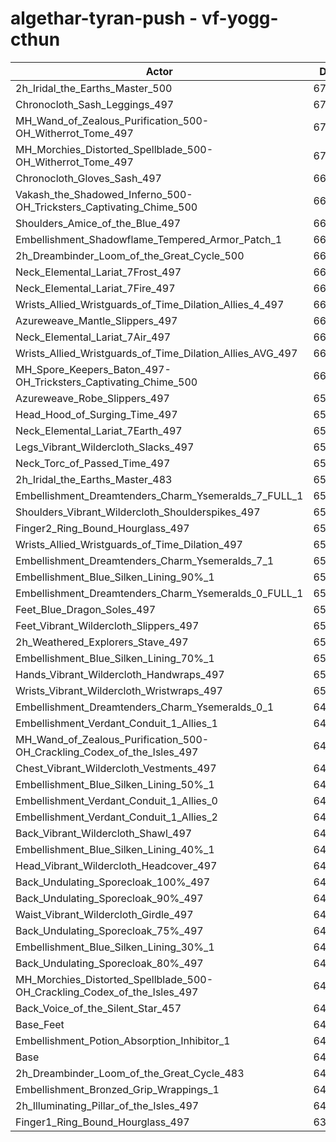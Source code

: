 # algethar-tyran-push - vf-yogg-cthun
| Actor | DPS | Increase |
|---|:---:|:---:|
|2h_Iridal_the_Earths_Master_500|67810|5.26%|
|Chronocloth_Sash_Leggings_497|67641|5.00%|
|MH_Wand_of_Zealous_Purification_500-OH_Witherrot_Tome_497|67388|4.61%|
|MH_Morchies_Distorted_Spellblade_500-OH_Witherrot_Tome_497|67083|4.13%|
|Chronocloth_Gloves_Sash_497|66920|3.88%|
|Vakash_the_Shadowed_Inferno_500-OH_Tricksters_Captivating_Chime_500|66873|3.81%|
|Shoulders_Amice_of_the_Blue_497|66776|3.66%|
|Embellishment_Shadowflame_Tempered_Armor_Patch_1|66637|3.44%|
|2h_Dreambinder_Loom_of_the_Great_Cycle_500|66404|3.08%|
|Neck_Elemental_Lariat_7Frost_497|66328|2.96%|
|Neck_Elemental_Lariat_7Fire_497|66285|2.89%|
|Wrists_Allied_Wristguards_of_Time_Dilation_Allies_4_497|66278|2.88%|
|Azureweave_Mantle_Slippers_497|66152|2.69%|
|Neck_Elemental_Lariat_7Air_497|66151|2.69%|
|Wrists_Allied_Wristguards_of_Time_Dilation_Allies_AVG_497|66075|2.57%|
|MH_Spore_Keepers_Baton_497-OH_Tricksters_Captivating_Chime_500|66047|2.52%|
|Azureweave_Robe_Slippers_497|65959|2.39%|
|Head_Hood_of_Surging_Time_497|65754|2.07%|
|Neck_Elemental_Lariat_7Earth_497|65738|2.04%|
|Legs_Vibrant_Wildercloth_Slacks_497|65671|1.94%|
|Neck_Torc_of_Passed_Time_497|65546|1.75%|
|2h_Iridal_the_Earths_Master_483|65532|1.72%|
|Embellishment_Dreamtenders_Charm_Ysemeralds_7_FULL_1|65464|1.62%|
|Shoulders_Vibrant_Wildercloth_Shoulderspikes_497|65412|1.54%|
|Finger2_Ring_Bound_Hourglass_497|65375|1.48%|
|Wrists_Allied_Wristguards_of_Time_Dilation_497|65349|1.44%|
|Embellishment_Dreamtenders_Charm_Ysemeralds_7_1|65296|1.36%|
|Embellishment_Blue_Silken_Lining_90%_1|65227|1.25%|
|Embellishment_Dreamtenders_Charm_Ysemeralds_0_FULL_1|65208|1.22%|
|Feet_Blue_Dragon_Soles_497|65162|1.15%|
|Feet_Vibrant_Wildercloth_Slippers_497|65162|1.15%|
|2h_Weathered_Explorers_Stave_497|65089|1.04%|
|Embellishment_Blue_Silken_Lining_70%_1|65068|1.00%|
|Hands_Vibrant_Wildercloth_Handwraps_497|65061|0.99%|
|Wrists_Vibrant_Wildercloth_Wristwraps_497|65026|0.94%|
|Embellishment_Dreamtenders_Charm_Ysemeralds_0_1|64999|0.90%|
|Embellishment_Verdant_Conduit_1_Allies_1|64920|0.77%|
|MH_Wand_of_Zealous_Purification_500-OH_Crackling_Codex_of_the_Isles_497|64918|0.77%|
|Chest_Vibrant_Wildercloth_Vestments_497|64885|0.72%|
|Embellishment_Blue_Silken_Lining_50%_1|64884|0.72%|
|Embellishment_Verdant_Conduit_1_Allies_0|64877|0.71%|
|Embellishment_Verdant_Conduit_1_Allies_2|64873|0.70%|
|Back_Vibrant_Wildercloth_Shawl_497|64867|0.69%|
|Embellishment_Blue_Silken_Lining_40%_1|64795|0.58%|
|Head_Vibrant_Wildercloth_Headcover_497|64745|0.50%|
|Back_Undulating_Sporecloak_100%_497|64731|0.48%|
|Back_Undulating_Sporecloak_90%_497|64716|0.46%|
|Waist_Vibrant_Wildercloth_Girdle_497|64707|0.44%|
|Back_Undulating_Sporecloak_75%_497|64689|0.42%|
|Embellishment_Blue_Silken_Lining_30%_1|64680|0.40%|
|Back_Undulating_Sporecloak_80%_497|64665|0.38%|
|MH_Morchies_Distorted_Spellblade_500-OH_Crackling_Codex_of_the_Isles_497|64613|0.30%|
|Back_Voice_of_the_Silent_Star_457|64534|0.18%|
|Base_Feet|64530|0.17%|
|Embellishment_Potion_Absorption_Inhibitor_1|64509|0.14%|
|Base|64421|0.00%|
|2h_Dreambinder_Loom_of_the_Great_Cycle_483|64418|0.00%|
|Embellishment_Bronzed_Grip_Wrappings_1|64403|-0.03%|
|2h_Illuminating_Pillar_of_the_Isles_497|64348|-0.11%|
|Finger1_Ring_Bound_Hourglass_497|63990|-0.67%|
